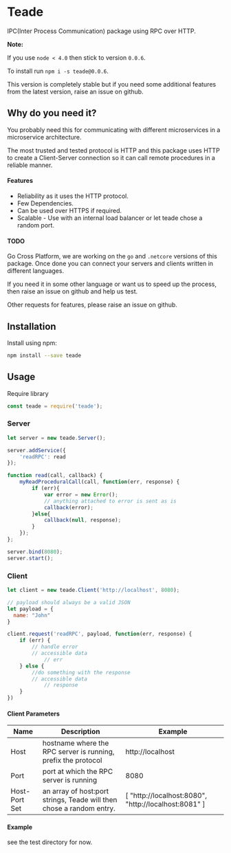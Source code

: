 # Teade
IPC(Inter Process Communication) package using RPC over HTTP.

**Note:**

If you use `node < 4.0` then stick to version `0.0.6`. 

To install run `npm i -s teade@0.0.6`. 

This version is completely stable but if you need some additional features from the latest version, raise an issue on github. 

## Why do you need it?
You probably need this for communicating with different microservices in a microservice architecture.

The most trusted and tested protocol is HTTP and this package uses HTTP to create a Client-Server connection so it can call remote procedures in a reliable manner.

#### Features

 - Reliability as it uses the HTTP protocol.
 - Few Dependencies.
 - Can be used over HTTPS if required.
 - Scalable - Use with an internal load balancer or let teade chose a random port.

#### TODO

Go Cross Platform, we are working on the `go` and `.netcore` versions of this package. Once done you can connect your servers and clients written in different languages.

If you need it in some other language or want us to speed up the process, then raise an issue on github and help us test.  

Other requests for features, please raise an issue on github. 

## Installation
Install using npm:
```sh
npm install --save teade
```

## Usage
Require library
```javascript
const teade = require('teade');
```
### Server
```javascript
let server = new teade.Server();

server.addService({
	'readRPC': read
});

function read(call, callback) {
	myReadProceduralCall(call, function(err, response) {
		if (err){
			var error = new Error();
			// anything attached to error is sent as is
			callback(error);
		}else{
			callback(null, response);
		}
	});
};

server.bind(8080);
server.start();
```
### Client
```javascript
let client = new teade.Client('http://localhost', 8080);

// payload should always be a valid JSON
let payload = {
  name: "John"
}

client.request('readRPC', payload, function(err, response) {
	if (err) {
		// handle error
		// accessible data
			// err
	} else {
		//do something with the response
		// accessible data
			// response
	}
})
```

#### Client Parameters

| Name  | Description | Example |
| ------------- | ------------- | ------------- |
| Host  | hostname where the RPC server is running, prefix the protocol  | http://localhost |
| Port  | port at which the RPC server is running | 8080 |
| Host-Port Set  | an array of host:port strings, Teade will then chose a random entry.  | [ "http://localhost:8080", "http://localhost:8081" ] |


#### Example

see the test directory for now.